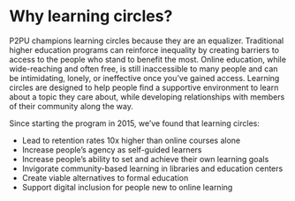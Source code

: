 # Why learning circles?

P2PU champions learning circles because they are an equalizer. Traditional higher education programs can reinforce inequality by creating barriers to access to the people who stand to benefit the most. Online education, while wide-reaching and often free, is still inaccessible to many people and can be intimidating, lonely, or ineffective once you’ve gained access. Learning circles are designed to help people find a supportive environment to learn about a topic they care about, while developing relationships with members of their community along the way. 

Since starting the program in 2015, we’ve found that learning circles:

* Lead to retention rates 10x higher than online courses alone
* Increase people’s agency as self-guided learners
* Increase people’s ability to set and achieve their own learning goals
* Invigorate community-based learning in libraries and education centers
* Create viable alternatives to formal education
* Support digital inclusion for people new to online learning

